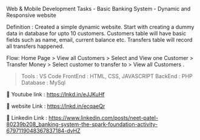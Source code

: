 Web & Mobile Development Tasks - Basic Banking System - Dynamic and Responsive website

Definition : Created a simple dynamic website. Start with creating a dummy data in database for upto 10 customers. Customers table will have basic fields such as name, email, current balance etc. Transfers table will record all transfers happened.

Flow: Home Page > View all Customers > Select and View one Customer > Transfer Money > Select customer to transfer to > View all Customers .

> Tools : VS Code
> FrontEnd : HTML, CSS, JAVASCRIPT
> BackEnd : PHP
> Database : MySql

🔗 Youtube link : 
https://lnkd.in/eJJKuHf

🔗 website Link :
https://lnkd.in/ecqaeQr

🔗 Linkedin Link :
https://www.linkedin.com/posts/neet-patel-80239b208_banking-system-the-spark-foundation-activity-6797119048367837184-dvHZ

